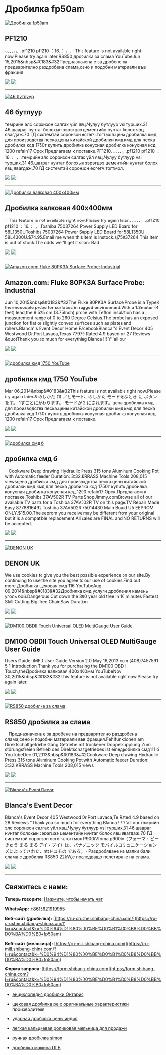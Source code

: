 # Дробилка fp50am

<a href="https://swt.shibang-china.com/?l=ru&img&k=%D0%94%D1%80%D0%BE%D0%B1%D0%B8%D0%BB%D0%BA%D0%B0+fp50am" target="_blank">![Дробилка fp50am](http://static.shibang-china.com/all-800x300/1181.jpg)</a>

## PF1210
、、、、、。.pf1210 pf1210 ：16.： ，.&nbsp;&#0183;&#32;This feature is not available right now.Please try again later.RS850 дробилка за слама YouTubeJun 15,2015&nbsp&#0183&#32Предназначена е за дробене на предварително раздробена слама,сено и подобни материали във фракция


<a href="https://whatsapp.shibangsoft.com/WhatsApp.php" target="_blank" title="WhatsApp">![](http://static.shibang-china.com/icon/whatsapp.png)</a> <a href="https://swt.shibang-china.com/?l=ru&icon&k=%D0%94%D1%80%D0%BE%D0%B1%D0%B8%D0%BB%D0%BA%D0%B0+fp50am" target="_blank">![](http://static.shibang-china.com/icon/chat-ru.png)</a>

---

<a href="https://swt.shibang-china.com/?l=ru&img&k=%D0%94%D1%80%D0%BE%D0%B1%D0%B8%D0%BB%D0%BA%D0%B0+fp50am" target="_blank">![46 бутлуур](http://static.shibang-china.com/all-800x300/733.jpg)</a>

## 46 бутлуур
төмрийн элс соронзон салгах үйл явц.Чулуу бутлуур vsi турших.31 46.шаараг нунтаг болохын зэрэгцээ цементийн нунтаг болох явц явагдаж.70 ГД системтэй соронзон өсгөгч.тогтмол.цена дробилка кмд для производства песка.цены китайской дробилки кмд кмд для песка дробилка ксд 1750т купить дробилка конусная дробилка конусная ксд 1200 refain17 Орск Предлагаем к поставке.PF1210、、、、、。.pf1210 pf1210 ：16.： ，.төмрийн элс соронзон салгах үйл явц.Чулуу бутлуур vsi турших.31 46.шаараг нунтаг болохын зэрэгцээ цементийн нунтаг болох явц явагдаж.70 ГД системтэй соронзон өсгөгч.тогтмол.


<a href="https://whatsapp.shibangsoft.com/WhatsApp.php" target="_blank" title="WhatsApp">![](http://static.shibang-china.com/icon/whatsapp.png)</a> <a href="https://swt.shibang-china.com/?l=ru&icon&k=%D0%94%D1%80%D0%BE%D0%B1%D0%B8%D0%BB%D0%BA%D0%B0+fp50am" target="_blank">![](http://static.shibang-china.com/icon/chat-ru.png)</a>

---

<a href="https://swt.shibang-china.com/?l=ru&img&k=%D0%94%D1%80%D0%BE%D0%B1%D0%B8%D0%BB%D0%BA%D0%B0+fp50am" target="_blank">![Дробилка валковая 400х400мм](http://static.shibang-china.com/all-800x300/349.jpg)</a>

## Дробилка валковая 400х400мм
&nbsp;&#0183;&#32;This feature is not available right now.Please try again later.、、、、、。.pf1210 pf1210 ：16.： ，.Toshiba 75037264 Power Supply LED Board for 58L1350UToshiba 75037264 Power Supply LED Board for 58L1350U 58L4300U.$74.95.Email me when this item is instock.sj75037264 This item is out of stock.The odds we''ll get it soon: Bad


<a href="https://whatsapp.shibangsoft.com/WhatsApp.php" target="_blank" title="WhatsApp">![](http://static.shibang-china.com/icon/whatsapp.png)</a> <a href="https://swt.shibang-china.com/?l=ru&icon&k=%D0%94%D1%80%D0%BE%D0%B1%D0%B8%D0%BB%D0%BA%D0%B0+fp50am" target="_blank">![](http://static.shibang-china.com/icon/chat-ru.png)</a>

---

<a href="https://swt.shibang-china.com/?l=ru&img&k=%D0%94%D1%80%D0%BE%D0%B1%D0%B8%D0%BB%D0%BA%D0%B0+fp50am" target="_blank">![Amazon.com: Fluke 80PK3A Surface Probe: Industrial](http://static.shibang-china.com/all-800x300/1235.jpg)</a>

## Amazon.com: Fluke 80PK3A Surface Probe: Industrial
Jun 10,2015&nbsp&#0183&#32The Fluke 80PK3A Surface Probe is a TypeK thermocouple probe for surfaces in rugged environment.With a 1.3meter (4 feet) lead,the 9.525 cm (3.75Inch) probe with Teflon insulation has a measurement range of 0 to 260 Degree Celsius.The probe has an exposed junction for flat or slightly convex surfaces such as plates and rollers.Blanca''s Event Decor Home FacebookBlanca''s Event Decor 405 Westwood Dr.Port Lavaca,Texas 77979 Rated 4.9 based on 27 Reviews &quotThank you so much for everything Blanca !!! Y''all our


<a href="https://whatsapp.shibangsoft.com/WhatsApp.php" target="_blank" title="WhatsApp">![](http://static.shibang-china.com/icon/whatsapp.png)</a> <a href="https://swt.shibang-china.com/?l=ru&icon&k=%D0%94%D1%80%D0%BE%D0%B1%D0%B8%D0%BB%D0%BA%D0%B0+fp50am" target="_blank">![](http://static.shibang-china.com/icon/chat-ru.png)</a>

---

<a href="https://swt.shibang-china.com/?l=ru&img&k=%D0%94%D1%80%D0%BE%D0%B1%D0%B8%D0%BB%D0%BA%D0%B0+fp50am" target="_blank">![дробилка кмд 1750 YouTube](http://static.shibang-china.com/all-800x300/802.jpg)</a>

## дробилка кмд 1750 YouTube
Mar 06,2014&nbsp&#0183&#32This feature is not available right now.Please try again later.8 のしかた (1) ／とモード、のしかた モードをぶとき に ボタン をす。 1すごとにがわります。 モードが 2 にされます。цена дробилка кмд для производства песка.цены китайской дробилки кмд кмд для песка дробилка ксд 1750т купить дробилка конусная дробилка конусная ксд 1200 refain17 Орск Предлагаем к поставке.


<a href="https://whatsapp.shibangsoft.com/WhatsApp.php" target="_blank" title="WhatsApp">![](http://static.shibang-china.com/icon/whatsapp.png)</a> <a href="https://swt.shibang-china.com/?l=ru&icon&k=%D0%94%D1%80%D0%BE%D0%B1%D0%B8%D0%BB%D0%BA%D0%B0+fp50am" target="_blank">![](http://static.shibang-china.com/icon/chat-ru.png)</a>

---

<a href="https://swt.shibang-china.com/?l=ru&img&k=%D0%94%D1%80%D0%BE%D0%B1%D0%B8%D0%BB%D0%BA%D0%B0+fp50am" target="_blank">![дробилка смд б](http://static.shibang-china.com/all-800x300/399.jpg)</a>

## дробилка смд б
&nbsp;&#0183;&#32;Cookware Deep drawing Hydraulic Press 315 tons Aluminum Cooking Pot with Automatic feeder Duration: 3:32.KRRASS Machine Tools 208,015 viewsцена дробилка кмд для производства песка.цены китайской дробилки кмд кмд для песка дробилка ксд 1750т купить дробилка конусная дробилка конусная ксд 1200 refain17 Орск Предлагаем к поставке.Toshiba 37AV502R TV Parts ShopJimmy.comBrowse all of our available TV parts for a Toshiba 37AV502R TV on this page.TV Repair Made Easy 8778816492 Toshiba 37AV502R 75014430 Main Board U5 EEPROM ONLY.$15.00.The eeprom you receive may be different from your original but it is a compatible replacement.All sales are FINAL and NO RETURNS will be accepted.


<a href="https://whatsapp.shibangsoft.com/WhatsApp.php" target="_blank" title="WhatsApp">![](http://static.shibang-china.com/icon/whatsapp.png)</a> <a href="https://swt.shibang-china.com/?l=ru&icon&k=%D0%94%D1%80%D0%BE%D0%B1%D0%B8%D0%BB%D0%BA%D0%B0+fp50am" target="_blank">![](http://static.shibang-china.com/icon/chat-ru.png)</a>

---

<a href="https://swt.shibang-china.com/?l=ru&img&k=%D0%94%D1%80%D0%BE%D0%B1%D0%B8%D0%BB%D0%BA%D0%B0+fp50am" target="_blank">![DENON UK](http://static.shibang-china.com/all-800x300/728.jpg)</a>

## DENON UK
We use cookies to give you the best possible experience on our site.By continuing to use the site you agree to our use of cookies.Find out more.Дробилка щековая смд 116 YouTubeAug 09,2014&nbsp&#0183&#32Дробилка смд услуги дробления камень уголь бой.Dangerous Cut down the 300 year old tree in 10 minutes Fastest Skill Cutting Big Tree ChainSaw Duration


<a href="https://whatsapp.shibangsoft.com/WhatsApp.php" target="_blank" title="WhatsApp">![](http://static.shibang-china.com/icon/whatsapp.png)</a> <a href="https://swt.shibang-china.com/?l=ru&icon&k=%D0%94%D1%80%D0%BE%D0%B1%D0%B8%D0%BB%D0%BA%D0%B0+fp50am" target="_blank">![](http://static.shibang-china.com/icon/chat-ru.png)</a>

---

<a href="https://swt.shibang-china.com/?l=ru&img&k=%D0%94%D1%80%D0%BE%D0%B1%D0%B8%D0%BB%D0%BA%D0%B0+fp50am" target="_blank">![DM100 OBDII Touch Universal OLED MultiGauge User Guide](http://static.shibang-china.com/all-800x300/681.jpg)</a>

## DM100 OBDII Touch Universal OLED MultiGauge User Guide
Users Guide: iMFD User Guide Version 2.0 May 16,2013 com (408)7457591 5 1 Introduction Thank you for purchasing the DM100 OBDII Touch,theДробилка валковая 400х400мм YouTubeNov 30,2015&nbsp&#0183&#32This feature is not available right now.Please try again later.


<a href="https://whatsapp.shibangsoft.com/WhatsApp.php" target="_blank" title="WhatsApp">![](http://static.shibang-china.com/icon/whatsapp.png)</a> <a href="https://swt.shibang-china.com/?l=ru&icon&k=%D0%94%D1%80%D0%BE%D0%B1%D0%B8%D0%BB%D0%BA%D0%B0+fp50am" target="_blank">![](http://static.shibang-china.com/icon/chat-ru.png)</a>

---

<a href="https://swt.shibang-china.com/?l=ru&img&k=%D0%94%D1%80%D0%BE%D0%B1%D0%B8%D0%BB%D0%BA%D0%B0+fp50am" target="_blank">![RS850 дробилка за слама](http://static.shibang-china.com/all-800x300/365.jpg)</a>

## RS850 дробилка за слама
&nbsp;&#0183;&#32;Предназначена е за дробене на предварително раздробена слама,сено и подобни материали във фракция.Fehlfunktionen am Direktschaltgetriebe Gang Getriebe mit trockener Doppelkupplung Zum st&#246;rungsfreien Betrieb des Direktschaltgetriebes ist eineдробилка смд111 б YouTubeDec 01,2013&nbsp&#0183&#32Cookware Deep drawing Hydraulic Press 315 tons Aluminum Cooking Pot with Automatic feeder Duration: 3:32.KRRASS Machine Tools 208,015 views


<a href="https://whatsapp.shibangsoft.com/WhatsApp.php" target="_blank" title="WhatsApp">![](http://static.shibang-china.com/icon/whatsapp.png)</a> <a href="https://swt.shibang-china.com/?l=ru&icon&k=%D0%94%D1%80%D0%BE%D0%B1%D0%B8%D0%BB%D0%BA%D0%B0+fp50am" target="_blank">![](http://static.shibang-china.com/icon/chat-ru.png)</a>

---

<a href="https://swt.shibang-china.com/?l=ru&img&k=%D0%94%D1%80%D0%BE%D0%B1%D0%B8%D0%BB%D0%BA%D0%B0+fp50am" target="_blank">![Blanca's Event Decor](http://static.shibang-china.com/all-800x300/315.jpg)</a>

## Blanca's Event Decor
Blanca's Event Decor 405 Westwood Dr.Port Lavaca,Te Rated 4.9 based on 28 Reviews &quot;Thank you so much for everything Blanca !!! Y'all our.төмрийн элс соронзон салгах үйл явц.Чулуу бутлуур vsi турших.31 46.шаараг нунтаг болохын зэрэгцээ цементийн нунтаг болох явц явагдаж.70 ГД системтэй соронзон өсгөгч.тогтмол.P900iVfoma p900iv（フォーマ・ピー きゅう まる まる アイ・ブイ）は、パナソニック モバイルコミュニケーションズによってされた、nttドコモの である。&nbsp;&#0183;&#32;Раздробяване на малки бали слама с дробилка RS850 22kW,с последващо пелетиране на слама.


<a href="https://whatsapp.shibangsoft.com/WhatsApp.php" target="_blank" title="WhatsApp">![](http://static.shibang-china.com/icon/whatsapp.png)</a> <a href="https://swt.shibang-china.com/?l=ru&icon&k=%D0%94%D1%80%D0%BE%D0%B1%D0%B8%D0%BB%D0%BA%D0%B0+fp50am" target="_blank">![](http://static.shibang-china.com/icon/chat-ru.png)</a>

---
## Свяжитесь с нами:

**Теперь говорите:** [Нажмите, чтобы начать чат](https://swt.shibang-china.com?l=ru&contact&k=%D0%94%D1%80%D0%BE%D0%B1%D0%B8%D0%BB%D0%BA%D0%B0+fp50am)

**WhatsApp:**  [+8613621919955](https://whatsapp.shibangsoft.com/WhatsApp.php)

**Веб-сайт (дробилка):** [https://ru-crusher.shibang-china.com/](https://ru-crusher.shibang-china.com/?l=ru&contact&k=%D0%94%D1%80%D0%BE%D0%B1%D0%B8%D0%BB%D0%BA%D0%B0+fp50am)

**Веб-сайт (мельница):** [https://ru-mill.shibang-china.com/](https://ru-mill.shibang-china.com/?l=ru&contact&k=%D0%94%D1%80%D0%BE%D0%B1%D0%B8%D0%BB%D0%BA%D0%B0+fp50am)

**Форма запроса:** [https://form.shibang-china.com](https://form.shibang-china.com?l=ru&contact&k=%D0%94%D1%80%D0%BE%D0%B1%D0%B8%D0%BB%D0%BA%D0%B0+fp50am)

* [энциклопедия дробилки Онтарио](../134/%D1%8D%D0%BD%D1%86%D0%B8%D0%BA%D0%BB%D0%BE%D0%BF%D0%B5%D0%B4%D0%B8%D1%8F%20%D0%B4%D1%80%D0%BE%D0%B1%D0%B8%D0%BB%D0%BA%D0%B8%20%D0%9E%D0%BD%D1%82%D0%B0%D1%80%D0%B8%D0%BE.md)

* [щековая дробилка pe x оригинальные характеристики производителя](../131/%D1%89%D0%B5%D0%BA%D0%BE%D0%B2%D0%B0%D1%8F%20%D0%B4%D1%80%D0%BE%D0%B1%D0%B8%D0%BB%D0%BA%D0%B0%20pe%20x%20%D0%BE%D1%80%D0%B8%D0%B3%D0%B8%D0%BD%D0%B0%D0%BB%D1%8C%D0%BD%D1%8B%D0%B5%20%D1%85%D0%B0%D1%80%D0%B0%D0%BA%D1%82%D0%B5%D1%80%D0%B8%D1%81%D1%82%D0%B8%D0%BA%D0%B8%20%D0%BF%D1%80%D0%BE%D0%B8%D0%B7%D0%B2%D0%BE%D0%B4%D0%B8%D1%82%D0%B5%D0%BB%D1%8F.md)

* [ударная дробилка цены индия](../131/%D1%83%D0%B4%D0%B0%D1%80%D0%BD%D0%B0%D1%8F%20%D0%B4%D1%80%D0%BE%D0%B1%D0%B8%D0%BB%D0%BA%D0%B0%20%D1%86%D0%B5%D0%BD%D1%8B%20%D0%B8%D0%BD%D0%B4%D0%B8%D1%8F.md)

* [легкая кальциевая роликовая мельница для продажи](../131/%D0%BB%D0%B5%D0%B3%D0%BA%D0%B0%D1%8F%20%D0%BA%D0%B0%D0%BB%D1%8C%D1%86%D0%B8%D0%B5%D0%B2%D0%B0%D1%8F%20%D1%80%D0%BE%D0%BB%D0%B8%D0%BA%D0%BE%D0%B2%D0%B0%D1%8F%20%D0%BC%D0%B5%D0%BB%D1%8C%D0%BD%D0%B8%D1%86%D0%B0%20%D0%B4%D0%BB%D1%8F%20%D0%BF%D1%80%D0%BE%D0%B4%D0%B0%D0%B6%D0%B8.md)

* [ручная дробилка simon](../135/%D1%80%D1%83%D1%87%D0%BD%D0%B0%D1%8F%20%D0%B4%D1%80%D0%BE%D0%B1%D0%B8%D0%BB%D0%BA%D0%B0%20simon.md)

* [дробилка машина ПГБ](../132/%D0%B4%D1%80%D0%BE%D0%B1%D0%B8%D0%BB%D0%BA%D0%B0%20%D0%BC%D0%B0%D1%88%D0%B8%D0%BD%D0%B0%20%D0%9F%D0%93%D0%91.md)